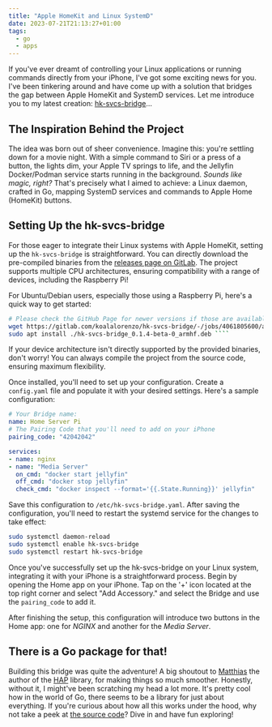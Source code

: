 ```yaml
---
title: "Apple HomeKit and Linux SystemD"
date: 2023-07-21T21:13:27+01:00
tags:
  - go
  - apps
---
```

If you've ever dreamt of controlling your Linux applications or running commands
directly from your iPhone, I've got some exciting news for you. I've been
tinkering around and have come up with a solution that bridges the gap between
Apple HomeKit and SystemD services. Let me introduce you to my latest creation:
[hk-svcs-bridge](https://gitlab.com/koalalorenzo/hk-svcs-bridge)...

<!-- more -->

## The Inspiration Behind the Project

The idea was born out of sheer convenience. Imagine this: you're settling down
for a movie night. With a simple command to Siri or a press of a button, the
lights dim, your Apple TV springs to life, and the Jellyfin Docker/Podman
service starts running in the background. _Sounds like magic, right?_ That's
precisely what I aimed to achieve: a Linux daemon, crafted in Go, mapping SystemD 
services and commands to Apple Home (HomeKit) buttons.

## Setting Up the hk-svcs-bridge

For those eager to integrate their Linux systems with Apple HomeKit, setting up
the `hk-svcs-bridge` is straightforward. You can directly download the
pre-compiled binaries from the [releases page on
GitLab](https://gitlab.com/koalalorenzo/hk-svcs-bridge/-/releases).  The project
supports multiple CPU architectures, ensuring compatibility with a range of
devices, including the Raspberry Pi!

For Ubuntu/Debian users, especially those using a Raspberry Pi, here's a quick
way to get started:

```bash
# Please check the GitHub Page for newer versions if those are available! 
wget https://gitlab.com/koalalorenzo/hk-svcs-bridge/-/jobs/4061805600/artifacts/file/build/hk-svcs-bridge_0.1.4-beta-0_armhf.deb
sudo apt install ./hk-svcs-bridge_0.1.4-beta-0_armhf.deb ````
```

If your device architecture isn't directly supported by the provided binaries,
don't worry! You can always compile the project from the source code, ensuring
maximum flexibility.

Once installed, you'll need to set up your configuration. Create a `config.yaml`
file and populate it with your desired settings. Here's a sample configuration:

```yaml
# Your Bridge name:
name: Home Server Pi
# The Pairing Code that you'll need to add on your iPhone
pairing_code: "42042042"

services:
- name: nginx
- name: "Media Server" 
  on_cmd: "docker start jellyfin"
  off_cmd: "docker stop jellyfin"
  check_cmd: "docker inspect --format='{{.State.Running}}' jellyfin"
```

Save this configuration to `/etc/hk-svcs-bridge.yaml`. After saving the
configuration, you'll need to restart the systemd service for the changes to
take effect:

```bash 
sudo systemctl daemon-reload 
sudo systemctl enable hk-svcs-bridge 
sudo systemctl restart hk-svcs-bridge 
```

Once you've successfully set up the hk-svcs-bridge on your Linux system,
integrating it with your iPhone is a straightforward process. Begin by opening
the Home app on your iPhone. Tap on the '+' icon located at the top right corner
and select "Add Accessory." and select the Bridge and use the
`pairing_code` to add it. 

After finishing the setup, this configuration will introduce two buttons in
the Home app: one for _NGINX_ and another for the _Media Server_.

## There is a Go package for that!
Building this bridge was quite the adventure! A big shoutout to
[Matthias](https://github.com/brutella) the author of the
[HAP](https://github.com/brutella/hap) library, for making things so much
smoother. Honestly, without it, I might've been scratching my head a lot more.
It's pretty cool how in the world of Go, there seems to be a library for just
about everything. If you're curious about how all this works under the hood, why
not take a peek at [the source code](https://gitlab.com/koalalorenzo/hk-svcs-bridge)? 
Dive in and have fun exploring!
